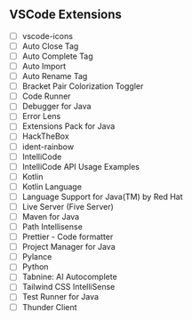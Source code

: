 ## VSCode Extensions
- [ ]   vscode-icons
- [ ]   Auto Close Tag
- [ ]   Auto Complete Tag
- [ ]   Auto Import
- [ ]   Auto Rename Tag
- [ ]   Bracket Pair Colorization Toggler
- [ ]   Code Runner
- [ ]   Debugger for Java
- [ ]   Error Lens
- [ ]   Extensions Pack for Java
- [ ]   HackTheBox
- [ ]   ident-rainbow
- [ ]   IntelliCode
- [ ]   IntelliCode API Usage Examples
- [ ]   Kotlin
- [ ]   Kotlin Language
- [ ]   Language Support for Java(TM) by Red Hat
- [ ]   Live Server (Five Server)
- [ ]   Maven for Java
- [ ]   Path Intellisense
- [ ]   Prettier - Code formatter
- [ ]   Project Manager for Java
- [ ]   Pylance
- [ ]   Python
- [ ]   Tabnine: AI Autocomplete
- [ ]   Tailwind CSS IntelliSense
- [ ]   Test Runner for Java
- [ ]   Thunder Client
